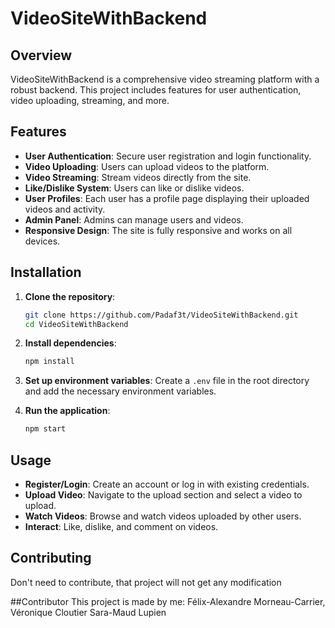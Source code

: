 # VideoSiteWithBackend

## Overview

VideoSiteWithBackend is a comprehensive video streaming platform with a robust backend. This project includes features for user authentication, video uploading, streaming, and more.

## Features

- **User Authentication**: Secure user registration and login functionality.
- **Video Uploading**: Users can upload videos to the platform.
- **Video Streaming**: Stream videos directly from the site.
- **Like/Dislike System**: Users can like or dislike videos.
- **User Profiles**: Each user has a profile page displaying their uploaded videos and activity.
- **Admin Panel**: Admins can manage users and videos.
- **Responsive Design**: The site is fully responsive and works on all devices.

## Installation

1. **Clone the repository**:
    ```bash
    git clone https://github.com/Padaf3t/VideoSiteWithBackend.git
    cd VideoSiteWithBackend
    ```

2. **Install dependencies**:
    ```bash
    npm install
    ```

3. **Set up environment variables**:
    Create a `.env` file in the root directory and add the necessary environment variables.

4. **Run the application**:
    ```bash
    npm start
    ```

## Usage

- **Register/Login**: Create an account or log in with existing credentials.
- **Upload Video**: Navigate to the upload section and select a video to upload.
- **Watch Videos**: Browse and watch videos uploaded by other users.
- **Interact**: Like, dislike, and comment on videos.

## Contributing

Don't need to contribute, that project will not get any modification

##Contributor
This project is made by me: Félix-Alexandre Morneau-Carrier,
Véronique Cloutier
Sara-Maud Lupien

